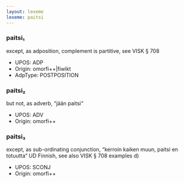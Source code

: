 ```yaml
---
layout: lexeme
lexeme: paitsi
---
```


###  paitsi₁

except, as adposition, complement is partitive, see VISK § 708
* UPOS:  ADP
* Origin:  omorfi++|fiwikt
* AdpType:  POSTPOSITION


###  paitsi₂

but not, as adverb, “jään paitsi“
* UPOS:  ADV
* Origin:  omorfi++


###  paitsi₃

except, as sub-ordinating conjunction, “kerroin kaiken muun, paitsi en totuutta“ UD Finnish, see also VISK § 708 examples d)
* UPOS:  SCONJ
* Origin:  omorfi++

